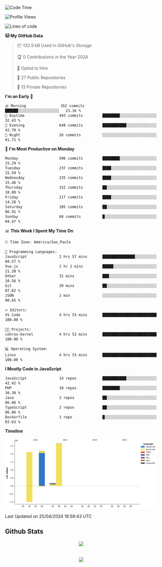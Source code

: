  
<!--START_SECTION:waka-->
![Code Time](http://img.shields.io/badge/Code%20Time-1%2C700%20hrs%204%20mins-blue)

![Profile Views](http://img.shields.io/badge/Profile%20Views-21-blue)

![Lines of code](https://img.shields.io/badge/From%20Hello%20World%20I%27ve%20Written-7.1%20million%20lines%20of%20code-blue)

**🐱 My GitHub Data** 

> 📦 132.9 kB Used in GitHub's Storage 
 > 
> 🏆 0 Contributions in the Year 2024
 > 
> 💼 Opted to Hire
 > 
> 📜 27 Public Repositories 
 > 
> 🔑 13 Private Repositories 
 > 
**I'm an Early 🐤** 

```text
🌞 Morning                352 commits         ██████░░░░░░░░░░░░░░░░░░░   23.16 % 
🌆 Daytime                493 commits         ████████░░░░░░░░░░░░░░░░░   32.43 % 
🌃 Evening                649 commits         ███████████░░░░░░░░░░░░░░   42.70 % 
🌙 Night                  26 commits          ░░░░░░░░░░░░░░░░░░░░░░░░░   01.71 % 
```
📅 **I'm Most Productive on Monday** 

```text
Monday                   506 commits         ████████░░░░░░░░░░░░░░░░░   33.29 % 
Tuesday                  237 commits         ████░░░░░░░░░░░░░░░░░░░░░   15.59 % 
Wednesday                235 commits         ████░░░░░░░░░░░░░░░░░░░░░   15.46 % 
Thursday                 152 commits         ██░░░░░░░░░░░░░░░░░░░░░░░   10.00 % 
Friday                   217 commits         ████░░░░░░░░░░░░░░░░░░░░░   14.28 % 
Saturday                 105 commits         ██░░░░░░░░░░░░░░░░░░░░░░░   06.91 % 
Sunday                   68 commits          █░░░░░░░░░░░░░░░░░░░░░░░░   04.47 % 
```


📊 **This Week I Spent My Time On** 

```text
🕑︎ Time Zone: America/Sao_Paulo

💬 Programming Languages: 
JavaScript               2 hrs 57 mins       ███████████████░░░░░░░░░░   60.57 % 
Vue.js                   1 hr 2 mins         █████░░░░░░░░░░░░░░░░░░░░   21.20 % 
Other                    31 mins             ███░░░░░░░░░░░░░░░░░░░░░░   10.56 % 
Git                      20 mins             ██░░░░░░░░░░░░░░░░░░░░░░░   07.02 % 
JSON                     1 min               ░░░░░░░░░░░░░░░░░░░░░░░░░   00.65 % 

🔥 Editors: 
VS Code                  4 hrs 53 mins       █████████████████████████   100.00 % 

🐱‍💻 Projects: 
cohros-kernel            4 hrs 53 mins       █████████████████████████   100.00 % 

💻 Operating System: 
Linux                    4 hrs 53 mins       █████████████████████████   100.00 % 
```

**I Mostly Code in JavaScript** 

```text
JavaScript               14 repos            ███████████░░░░░░░░░░░░░░   42.42 % 
PHP                      10 repos            ████████░░░░░░░░░░░░░░░░░   30.30 % 
Java                     2 repos             ██░░░░░░░░░░░░░░░░░░░░░░░   06.06 % 
TypeScript               2 repos             ██░░░░░░░░░░░░░░░░░░░░░░░   06.06 % 
Dockerfile               1 repo              █░░░░░░░░░░░░░░░░░░░░░░░░   03.03 % 
```



**Timeline**

![Lines of Code chart](https://raw.githubusercontent.com/MaueDev/MaueDev/main/assets/bar_graph.png)


 Last Updated on 25/04/2024 18:59:43 UTC
<!--END_SECTION:waka-->

## Github Stats  
<div align="center"><img src="https://github-readme-stats.vercel.app/api/top-langs/?username=MaueDev&hide_border=true&layout=compact" align="center" /></div>  

<br/>  

<br/>  

<div align="center">
<img src="https://komarev.com/ghpvc/?username=MaueDev&&style=flat-square" align="center" />
</div>  
  
